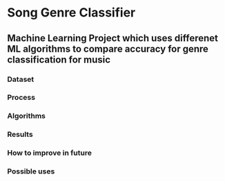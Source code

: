 # Song Genre Classifier
## Machine Learning Project which uses differenet ML algorithms to compare accuracy for genre classification for music

### Dataset
### Process
### Algorithms
### Results
### How to improve in future
### Possible uses
